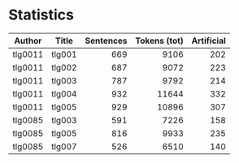# Statistics

| Author    | Title  | Sentences | Tokens (tot) | Artificial    |
| ----------| -------| ---------:| ------------:|--------------:| 
|tlg0011	|tlg001	|669	|9106	|202	|
|tlg0011	|tlg002	|687	|9072	|223	|
|tlg0011	|tlg003	|787	|9792	|214	|
|tlg0011	|tlg004	|932	|11644	|332	|
|tlg0011	|tlg005	|929	|10896	|307	|
|tlg0085	|tlg003	|591	|7226	|158	|
|tlg0085	|tlg005	|816	|9933	|235	|
|tlg0085	|tlg007	|526	|6510	|140	|
